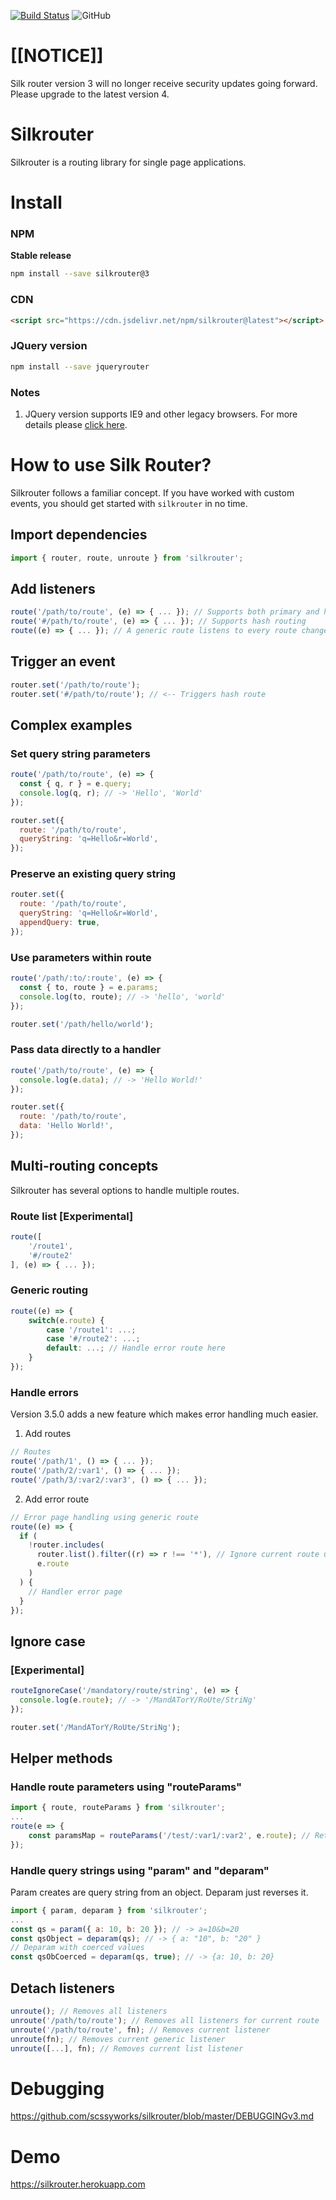 [![Build Status](https://travis-ci.org/scssyworks/silkrouter.svg?branch=master)](https://travis-ci.org/scssyworks/silkrouter) ![GitHub](https://img.shields.io/github/license/scssyworks/silkrouter)

# [[NOTICE]]

Silk router version 3 will no longer receive security updates going forward. Please upgrade to the latest version 4.

# Silkrouter

Silkrouter is a routing library for single page applications.

# Install

### NPM

<b>Stable release</b>

```sh
npm install --save silkrouter@3
```

### CDN

```html
<script src="https://cdn.jsdelivr.net/npm/silkrouter@latest"></script>
```

### JQuery version

```sh
npm install --save jqueryrouter
```

### Notes

1. JQuery version supports IE9 and other legacy browsers. For more details please <a href="https://www.npmjs.com/package/jqueryrouter">click here</a>.

# How to use Silk Router?

Silkrouter follows a familiar concept. If you have worked with custom events, you should get started with `silkrouter` in no time.

## Import dependencies

```js
import { router, route, unroute } from 'silkrouter';
```

## Add listeners

```js
route('/path/to/route', (e) => { ... }); // Supports both primary and hash routing (Use "e.hash" to differentiate)
route('#/path/to/route', (e) => { ... }); // Supports hash routing
route((e) => { ... }); // A generic route listens to every route change
```

## Trigger an event

```js
router.set('/path/to/route');
router.set('#/path/to/route'); // <-- Triggers hash route
```

## Complex examples

### Set query string parameters

```js
route('/path/to/route', (e) => {
  const { q, r } = e.query;
  console.log(q, r); // -> 'Hello', 'World'
});

router.set({
  route: '/path/to/route',
  queryString: 'q=Hello&r=World',
});
```

### Preserve an existing query string

```js
router.set({
  route: '/path/to/route',
  queryString: 'q=Hello&r=World',
  appendQuery: true,
});
```

### Use parameters within route

```js
route('/path/:to/:route', (e) => {
  const { to, route } = e.params;
  console.log(to, route); // -> 'hello', 'world'
});

router.set('/path/hello/world');
```

### Pass data directly to a handler

```js
route('/path/to/route', (e) => {
  console.log(e.data); // -> 'Hello World!'
});

router.set({
  route: '/path/to/route',
  data: 'Hello World!',
});
```

## Multi-routing concepts

Silkrouter has several options to handle multiple routes.

### Route list [Experimental]

```js
route([
    '/route1',
    '#/route2'
], (e) => { ... });
```

### Generic routing

```js
route((e) => {
    switch(e.route) {
        case '/route1': ...;
        case '#/route2': ...;
        default: ...; // Handle error route here
    }
});
```

### Handle errors

Version 3.5.0 adds a new feature which makes error handling much easier.

1. Add routes

```js
// Routes
route('/path/1', () => { ... });
route('/path/2/:var1', () => { ... });
route('/path/3/:var2/:var3', () => { ... });
```

2. Add error route

```js
// Error page handling using generic route
route((e) => {
  if (
    !router.includes(
      router.list().filter((r) => r !== '*'), // Ignore current route using "filter"
      e.route
    )
  ) {
    // Handler error page
  }
});
```

## Ignore case

### [Experimental]

```js
routeIgnoreCase('/mandatory/route/string', (e) => {
  console.log(e.route); // -> '/MandATorY/RoUte/StriNg'
});

router.set('/MandATorY/RoUte/StriNg');
```

## Helper methods

### Handle route parameters using "routeParams"

```js
import { route, routeParams } from 'silkrouter';
...
route(e => {
    const paramsMap = routeParams('/test/:var1/:var2', e.route); // Returns {var1: "hello", var2: "world"} for "/test/hello/world"
});
```

### Handle query strings using "param" and "deparam"

Param creates are query string from an object. Deparam just reverses it.

```js
import { param, deparam } from 'silkrouter';
...
const qs = param({ a: 10, b: 20 }); // -> a=10&b=20
const qsObject = deparam(qs); // -> { a: "10", b: "20" }
// Deparam with coerced values
const qsObCoerced = deparam(qs, true); // -> {a: 10, b: 20}
```

## Detach listeners

```js
unroute(); // Removes all listeners
unroute('/path/to/route'); // Removes all listeners for current route
unroute('/path/to/route', fn); // Removes current listener
unroute(fn); // Removes current generic listener
unroute([...], fn); // Removes current list listener
```

# Debugging

<a href="https://github.com/scssyworks/silkrouter/blob/master/DEBUGGINGv3.md">https://github.com/scssyworks/silkrouter/blob/master/DEBUGGINGv3.md</a>

# Demo

<a href="https://silkrouter.herokuapp.com/">https://silkrouter.herokuapp.com</a>
